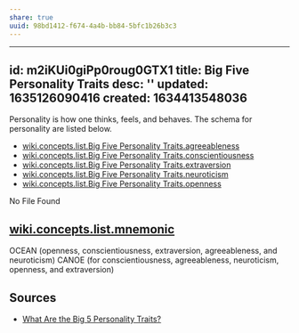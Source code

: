 ```yaml
---
share: true
uuid: 98bd1412-f674-4a4b-bb84-5bfc1b26b3c3
---
```

---
id: m2iKUi0giPp0roug0GTX1
title: Big Five Personality Traits
desc: ''
updated: 1635126090416
created: 1634413548036
---

Personality is how one thinks, feels, and behaves. The schema for personality are listed below.

* [wiki.concepts.list.Big Five Personality Traits.agreeableness](/undefined)
* [wiki.concepts.list.Big Five Personality Traits.conscientiousness](/undefined)
* [wiki.concepts.list.Big Five Personality Traits.extraversion](/undefined)
* [wiki.concepts.list.Big Five Personality Traits.neuroticism](/undefined)
* [wiki.concepts.list.Big Five Personality Traits.openness](/undefined)

No File Found

## [wiki.concepts.list.mnemonic](/undefined)

OCEAN (openness, conscientiousness, extraversion, agreeableness, and neuroticism)
CANOE (for conscientiousness, agreeableness, neuroticism, openness, and extraversion)

## Sources

* [What Are the Big 5 Personality Traits?](https://www.verywellmind.com/the-big-five-personality-dimensions-2795422)
